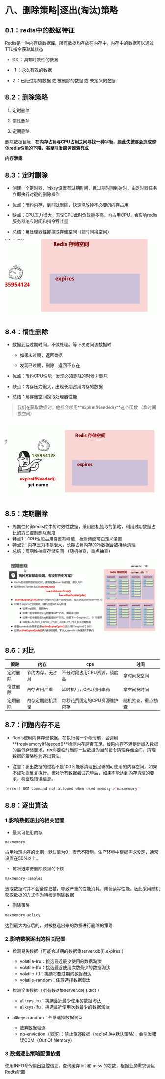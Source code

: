 # 八、删除策略|逐出(淘汰)策略



## 8.1：redis中的数据特征



Redis是一种内存级数据库，所有数据均存放在内存中，内存中的数据可以通过TTL指令获取其状态

+ XX ：具有时效性的数据
+ -1 ：永久有效的数据

+ 2 ：已经过期的数据 或 被删除的数据 或 未定义的数据



## 8.2：删除策略



1. 定时删除

2. 惰性删除

3. 定期删除



删除数据目标：**在内存占用与CPU占用之间寻找一种平衡，顾此失彼都会造成整体redis性能的下降，甚至引发服务器宕机或**

**内存泄露**



## 8.3：定时删除



+ 创建一个定时器，当key设置有过期时间，且过期时间到达时，由定时器任务立即执行对键的删除操作

+ 优点：节约内存，到时就删除，快速释放掉不必要的内存占用

+ 缺点：CPU压力很大，无论CPU此时负载量多高，均占用CPU，会影响redis服务器响应时间和指令吞吐量

+ 总结：用处理器性能换取存储空间（拿时间换空间）



<img src="./images/image-20210613155901227.png" alt="image-20210613155901227" />



## 8.4：惰性删除



+  数据到达过期时间，不做处理。等下次访问该数据时
	+ 如果未过期，返回数据

	+ 发现已过期，删除，返回不存在

+ 优点：节约CPU性能，发现必须删除的时候才删除

+ 缺点：内存压力很大，出现长期占用内存的数据

+ 总结：用存储空间换取处理器性能 

> 我们在获取数据时，他都会嗲用**expireIfNeeded()**这个函数 （拿时间换空间）



<img src="./images/image-20210613160046153.png" alt="image-20210613160046153" />





## 8.5：定期删除



- 周期性轮询redis库中的时效性数据，采用随机抽取的策略，利用过期数据占比的方式控制删除频度 
- 特点1：CPU性能占用设置有峰值，检测频度可自定义设置 
- 特点2：内存压力不是很大，长期占用内存的冷数据会被持续清理 
- 总结：周期性抽查存储空间 （随机抽查，重点抽查） 



<img src="./images/image-20210613160744810.png" alt="image-20210613160744810" />



## 8.6：对比



| 策略     | 内存             | cpu                           | 时间               |
| -------- | ---------------- | ----------------------------- | ------------------ |
| 定时删除 | 节约内存，无占用 | 不分时段占用CPU资源，频度高   | 拿时间换空间       |
| 惰性删除 | 内存占用严重     | 延时执行，CPU利用率高         | 拿空间换时间       |
| 定期删除 | 内存定期随机清理 | 每秒花费固定的CPU资源维护内存 | 随机抽查，重点抽查 |



## 8.7：问题内存不足



+ Redis使用内存存储数据，在执行每一个命令前，会调用**freeMemoryIfNeeded()**检测内存是否充足。如果内存不满足新加入数据的最低存储要求，redis要临时删除一些数据为当前指令清理存储空间。清理数据的策略称为逐出算法。

+ 注意：逐出数据的过程不是100%能够清理出足够的可使用的内存空间，如果不成功则反复执行。当对所有数据尝试完毕后，如果不能达到内存清理的要求，将出现错误信息。



````java
(error) OOM command not allowed when used memory >'maxmemory'
````



## 8.8：逐出算法



### 1.影响数据逐出的相关配置



+ 最大可使用内存

```java
maxmemory
```

 占用物理内存的比例，默认值为0，表示不限制。生产环境中根据需求设定，通常设置在50%以上。

+ 每次选取待删除数据的个数

```java
maxmemory-samples
```

 选取数据时并不会全库扫描，导致严重的性能消耗，降低读写性能。因此采用随机获取数据的方式作为待检测删除数据

+ 删除策略

```java
maxmemory-policy
```

 达到最大内存后的，对被挑选出来的数据进行删除的策略



### 2.影响数据逐出的相关配置



+ 检测易失数据（可能会过期的数据集server.db[i].expires ） 
	+ volatile-lru：挑选最近最少使用的数据淘汰
	+ volatile-lfu：挑选最近使用次数最少的数据淘汰
	+ volatile-ttl：挑选将要过期的数据淘汰
	+ volatile-random：任意选择数据淘汰

+ 检测全库数据（所有数据集server.db[i].dict ） 
	+ allkeys-lru：挑选最近最少使用的数据淘汰
	+ allkeys-lfu：挑选最近使用次数最少的数据淘汰

+ allkeys-random：任意选择数据淘汰
	+ 放弃数据驱逐
	+ no-enviction（驱逐）：禁止驱逐数据（redis4.0中默认策略），会引发错误OOM（Out Of Memory）



### 3.数据逐出策略配置依据



使用INFO命令输出监控信息，查询缓存 hit 和 miss 的次数，根据业务需求调优Redis配置




